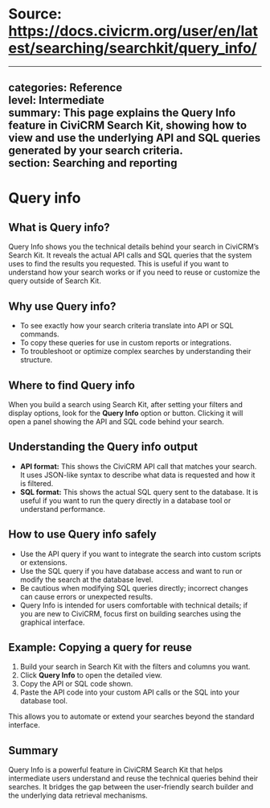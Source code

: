 # Source: https://docs.civicrm.org/user/en/latest/searching/searchkit/query_info/

---
categories: Reference  
level: Intermediate  
summary: This page explains the Query Info feature in CiviCRM Search Kit, showing how to view and use the underlying API and SQL queries generated by your search criteria.  
section: Searching and reporting  
---

# Query info

## What is Query info?

Query Info shows you the technical details behind your search in CiviCRM’s Search Kit. It reveals the actual API calls and SQL queries that the system uses to find the results you requested. This is useful if you want to understand how your search works or if you need to reuse or customize the query outside of Search Kit.

## Why use Query info?

- To see exactly how your search criteria translate into API or SQL commands.  
- To copy these queries for use in custom reports or integrations.  
- To troubleshoot or optimize complex searches by understanding their structure.  

## Where to find Query info

When you build a search using Search Kit, after setting your filters and display options, look for the **Query Info** option or button. Clicking it will open a panel showing the API and SQL code behind your search.

## Understanding the Query info output

- **API format:** This shows the CiviCRM API call that matches your search. It uses JSON-like syntax to describe what data is requested and how it is filtered.  
- **SQL format:** This shows the actual SQL query sent to the database. It is useful if you want to run the query directly in a database tool or understand performance.  

## How to use Query info safely

- Use the API query if you want to integrate the search into custom scripts or extensions.  
- Use the SQL query if you have database access and want to run or modify the search at the database level.  
- Be cautious when modifying SQL queries directly; incorrect changes can cause errors or unexpected results.  
- Query Info is intended for users comfortable with technical details; if you are new to CiviCRM, focus first on building searches using the graphical interface.

## Example: Copying a query for reuse

1. Build your search in Search Kit with the filters and columns you want.  
2. Click **Query Info** to open the detailed view.  
3. Copy the API or SQL code shown.  
4. Paste the API code into your custom API calls or the SQL into your database tool.  

This allows you to automate or extend your searches beyond the standard interface.

## Summary

Query Info is a powerful feature in CiviCRM Search Kit that helps intermediate users understand and reuse the technical queries behind their searches. It bridges the gap between the user-friendly search builder and the underlying data retrieval mechanisms.